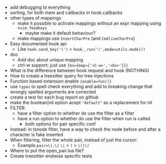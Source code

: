 + add debugging to everything
+ sorting, for both mem and callbacks in hook.callbacks
+ other types of mappings
    + make it possible to activate mappings without an expr mapping using `nvim_feedkeys`
        + maybe make it default behaviour?
    + make mappings use `InsertCharPre` (and `CmdlineCharPre`)
+ Easy documented hook api
    + Like `hook.send_key('(')` > `hook._run('(',mode=utils.mode())`
+ doc
    + Add doc about unique mapping
    + ctrl-w support: just use `{bs={map={'<C-w>','<bs>'}}}`
+ What is the difference between hook request and hook (NOTHING)
+ How to create a treesitter query for tree injections
+ Function based extension enable `{enable=fun()}`
+ use `typos` to spell check everything and add to breaking change that wrongly spelled arguments are corrected
+ create a test for each bug report on github
+ make the boolean|nil option acept `"default"` as a replacement for nil
+ FILTER:
    + have a filter option to whether do use the filter as a filter
    + have a run option to whether do use the filter when run is called
        + both options for pair specific conf
+ Instead: in tsnode filter, have a way to check the node before and after a character is fake inserted
+ When filtering, filter the whole pair, instead of just the cursor:
    + Example `pair=\(,\)` `\|` > `(` > `\(|\)`
+ Where to put the open_pair.lua file?
+ Create treesitter-endwise specific tests

